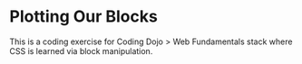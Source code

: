 # Plotting Our Blocks

This is a coding exercise for Coding Dojo > Web Fundamentals stack where CSS is learned via block manipulation.